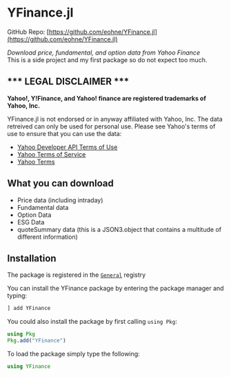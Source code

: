 # YFinance.jl
GitHub Repo: [https://github.com/eohne/YFinance.jl](https://github.com/eohne/YFinance.jl)

*Download price, fundamental, and option data from Yahoo Finance*  
This is a side project and my first package so do not expect too much. 
## \*\*\* LEGAL DISCLAIMER \*\*\*
**Yahoo!, Y!Finance, and Yahoo! finance are registered trademarks of
Yahoo, Inc.**

YFinance.jl is not endorsed or in anyway affiliated with Yahoo, Inc. The data retreived can only be used for personal use. 
Please see Yahoo's terms of use to ensure that you can use the data:
 - [Yahoo Developer API Terms of Use](https://policies.yahoo.com/us/en/yahoo/terms/product-atos/apiforydn/index.htm)
 - [Yahoo Terms of Service](https://legal.yahoo.com/us/en/yahoo/terms/otos/index.html)
 - [Yahoo Terms](https://policies.yahoo.com/us/en/yahoo/terms/index.htm)

## What you can download
- Price data (including intraday)
- Fundamental data
- Option Data
- ESG Data
- quoteSummary data (this is a JSON3.object that contains a multitude of different information)

## Installation

The package is registered in the [`General`](https://github.com/JuliaRegistries/General) registry

You can install the YFinance package by entering the package manager and typing:
```julia
] add YFinance 
```
You could also install the package by first calling `using Pkg`:
```julia
using Pkg
Pkg.add("YFinance") 
```

To load the package simply type the following:
```julia
using YFinance
```